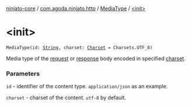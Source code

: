 [ninjato-core](../../index.md) / [com.agoda.ninjato.http](../index.md) / [MediaType](index.md) / [&lt;init&gt;](./-init-.md)

# &lt;init&gt;

`MediaType(id: `[`String`](https://kotlinlang.org/api/latest/jvm/stdlib/kotlin/-string/index.html)`, charset: `[`Charset`](http://docs.oracle.com/javase/6/docs/api/java/nio/charset/Charset.html)` = Charsets.UTF_8)`

Media type of the [request](../-request/index.md) or [response](../-response/index.md) body encoded in specified
[charset](http://docs.oracle.com/javase/6/docs/api/java/nio/charset/Charset.html).

### Parameters

`id` - identifier of the content type. `application/json` as an example.

`charset` - charset of the content. `utf-8` by default.